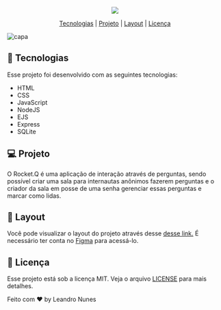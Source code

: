 <p align="center">
  <img src="![rocketq](https://user-images.githubusercontent.com/99052605/172491819-331fcd4e-54f9-4180-8f2e-029498e87861.png)">






<p align="center">
  <a href="#-Tecnologias">Tecnologias</a>     |   
  <a href="#-Projeto">Projeto</a>  |
  <a href="#-Layout">Layout</a>  |
  <a href="#-Licença">Licença</a>
</p>


![capa](https://user-images.githubusercontent.com/99052605/172492358-a9541544-a62f-45fe-9b2b-7fe03f779ff6.png)

## 🚀 Tecnologias
Esse projeto foi desenvolvido com as seguintes tecnologias:
+ HTML
+ CSS
+ JavaScript
+ NodeJS
+ EJS
+ Express
+ SQLite

## 💻 Projeto
O Rocket.Q é uma aplicação de interação através de perguntas, sendo possível criar uma sala para internautas anônimos fazerem perguntas e o criador da sala em posse de uma senha gerenciar essas perguntas e marcar como lidas.

## 🔖 Layout
Você pode visualizar o layout do projeto através desse <a href="https://www.figma.com/community/file/1009821158959690135">desse link.</a> É necessário ter conta no <a href="https://www.figma.com/files/recent?fuid=1102968563677691331">Figma</a> para acessá-lo.

## 📜 Licença
Esse projeto está sob a licença MIT. Veja o arquivo <a href="https://github.com/leonunesdev/Rocket.Q/blob/main/LICENSE">LICENSE</a> para mais detalhes.

Feito com ❤️ by Leandro Nunes
